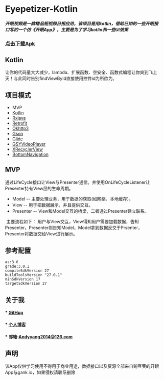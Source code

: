 # Eyepetizer-Kotlin

#####      开眼视频是一款精品短视频日报应用，该项目是用kotlin，借助已知的一些开眼接口写的一个仿《开眼App》，主要是为了学习kotlin和一些UI效果

### [点击下载Apk](https://github.com/AndyYang2014/Eyepetizer/raw/master/app/release/app-release.apk)

## Kotlin

  让你的代码量大大减少，lambda、扩展函数、空安全、函数式编程让你爽到飞上天！与此同时告别findViewById直接使用控件id为所欲为。


## 项目模式

* MVP
* [Kotlin](https://github.com/JetBrains/kotlin)
* [Rxjava](https://github.com/ReactiveX/RxJava)
* [Retrofit](https://github.com/square/retrofit)
* [Okhttp3](https://github.com/square/okhttp)
* [Gson](https://github.com/google/gson)
* [Glide](https://github.com/bumptech/glide)
* [GSYVideoPlayer](https://github.com/CarGuo/GSYVideoPlayer)
* [XRecyclerView](https://github.com/XRecyclerView/XRecyclerView)
* [BottomNavigation](https://github.com/Ashok-Varma/BottomNavigation)


## MVP 
  通过LifeCycle接口让View与Presenter通信，并使用OnLifeCycleListener让Presenter持有View层的生命周期。

  * Model -- 主要处理业务，用于数据的获取(如网络、本地缓存)。
  * View -- 用于把数据展示，并且提供交互。
  * Presenter -- View和Model交互的桥梁，二者通过Presenter建立联系。

  主要流程如下： 用户与View交互，View得知用户需要加载数据，告知Presenter，Presenter则告知Model，Model拿到数据反交于Prsenter，Presenter将数据交给View进行展示。


## 参考配置  

    as:3.0   
	grade:3.0.1       
	compileSdkVersion 27
	buildToolsVersion "27.0.1"
	minSdkVersion 17
    targetSdkVersion 27


## 关于我

#### * [GitHup](https://github.com/MyLucifer)
#### * [个人博客](http://www.andyyang2014.com/)
#### * 邮箱:Andyyang2014@126.com



## 声明
该App仅供学习使用不得用于商业用途，数据接口以及资源全部来自豌豆荚的开眼App与gank.io，如果侵权请联系删除



